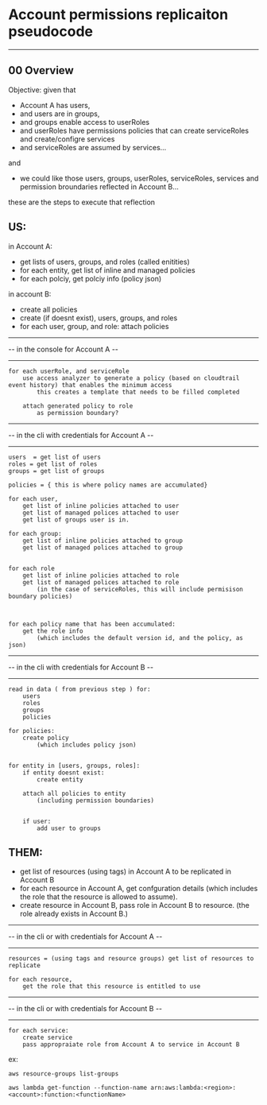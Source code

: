 

# Account permissions replicaiton pseudocode

*************************************************************************************
## 00 Overview


Objective: given that 

- Account A has users, 
- and users are in groups, 
- and groups enable access to userRoles
- and userRoles have permissions policies that can create serviceRoles and create/configre services 
- and serviceRoles are assumed by services...

and 
- we could like those users, groups, userRoles, serviceRoles, services and permission broundaries reflected in Account B...

these are the steps to execute that reflection










## US:

in Account A: 
- get lists of users, groups, and roles (called enitities)
- for each entity, get list of inline and managed policies
- for each polciy, get polciy info (policy json)

in account B: 
- create all policies
- create (if doesnt exist), users, groups, and roles
- for each user, group, and role: attach policies 



*************************************************************************************
-- in the console for Account A -- 
*************************************************************************************


    for each userRole, and serviceRole 
        use access analyzer to generate a policy (based on cloudtrail event history) that enables the minimum access
            this creates a template that needs to be filled completed

        attach generated policy to role 
            as permission boundary? 


*************************************************************************************
-- in the cli with credentials for Account A --  
*************************************************************************************
    users  = get list of users 
    roles = get list of roles
    groups = get list of groups

    policies = { this is where policy names are accumulated}

    for each user, 
        get list of inline policies attached to user
        get list of managed polices attached to user
        get list of groups user is in. 

    for each group: 
        get list of inline policies attached to group
        get list of managed polices attached to group
        

    for each role
        get list of inline policies attached to role
        get list of managed polices attached to role
            (in the case of serviceRoles, this will include permisison boundary policies)

    

    for each policy name that has been accumulated: 
        get the role info
            (which includes the default version id, and the policy, as json)


*************************************************************************************
-- in the cli with credentials for Account B -- 
*************************************************************************************
    read in data ( from previous step ) for: 
        users  
        roles 
        groups 
        policies 

    for policies: 
        create policy 
            (which includes policy json)

    
    for entity in [users, groups, roles]: 
        if entity doesnt exist: 
            create entity

        attach all policies to entity
            (including permission boundaries)

        
        if user: 
            add user to groups










## THEM:

- get list of resources (using tags) in Account A to be replicated in Account B
- for each resource in Account A, get confguration details (which includes the role that the resource is allowed to assume). 
- create resource in Account B, pass role in Account B to resource. (the role already exists in Account B.)





*************************************************************************************
-- in the cli or with credentials for Account A -- 
*************************************************************************************
    resources = (using tags and resource groups) get list of resources to replicate

    for each resource, 
        get the role that this resource is entitled to use



*************************************************************************************
-- in the cli or with credentials for Account B -- 
*************************************************************************************
    
    for each service: 
        create service
        pass appropraiate role from Account A to service in Account B











 ex: 

```console
aws resource-groups list-groups
```

```console
aws lambda get-function --function-name arn:aws:lambda:<region>:<account>:function:<functionName>
```
